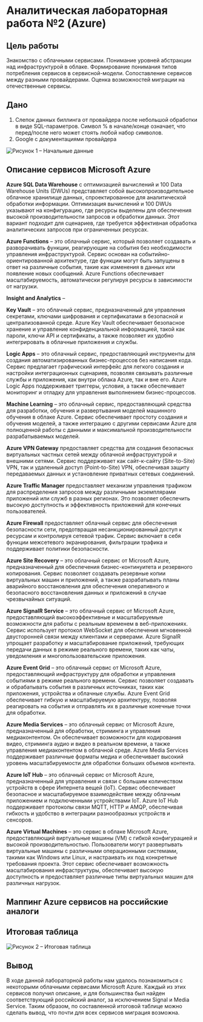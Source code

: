 # Аналитическая лабораторная работа №2 (Azure)

## Цель работы

Знакомство с облачными сервисами. Понимание уровней абстракции над инфраструктурой в облаке. Формирование понимания типов потребления сервисов в сервисной-модели. Сопоставление сервисов между разными провайдерами. Оценка возможностей миграции на отечественные сервисы.

## Дано

1. Слепок данных биллинга от провайдера после небольшой обработки в виде SQL-параметров. Символ % в начале/конце означает, что перед/после него может стоять любой набор символов.
2. Google с документациями провайдера

![Рисунок 1 – Начальные данные](./data.png)

## Описание сервисов Microsoft Azure

**Azure SQL Data Warehouse** с оптимизацией вычислений и 100 Data Warehouse Units (DWUs) представляет собой высокопроизводительное облачное хранилище данных, спроектированное для аналитической обработки информации. Оптимизация вычислений и 100 DWUs указывают на конфигурацию, где ресурсы выделены для обеспечения высокой производительности запросов и обработки данных. Этот вариант подходит для сценариев, где требуется эффективная обработка аналитических запросов при ограниченных ресурсах.

**Azure Functions** – это облачный сервис, который позволяет создавать и разворачивать функции, реагирующие на события без необходимости управления инфраструктурой. Сервис основан на событийно-ориентированной архитектуре, где функции могут быть запущены в ответ на различные события, такие как изменения в данных или появление новых сообщений. Azure Functions обеспечивает масштабируемость, автоматически регулируя ресурсы в зависимости от нагрузки.

**Insight and Analytics** –

**Key Vault** – это облачный сервис, предназначенный для управления секретами, ключами шифрования и сертификатами в безопасной и централизованной среде. Azure Key Vault обеспечивает безопасное хранение и управление конфиденциальной информацией, такой как пароли, ключи API и сертификаты, а также позволяет их удобно интегрировать в облачные приложения и службы.

**Logic Apps** – это облачный сервис, предоставляющий инструменты для создания автоматизированных бизнес-процессов без написания кода. Сервис предлагает графический интерфейс для легкого создания и настройки интеграционных сценариев, позволяя связывать различные службы и приложения, как внутри облака Azure, так и вне его. Azure Logic Apps поддерживает триггеры, условия, а также обеспечивает мониторинг и отладку для управления выполнением бизнес-процессов.

**Machine Learning** – это облачный сервис, предоставляющий средства для разработки, обучения и развертывания моделей машинного обучения в облаке Azure. Сервис обеспечивает простоту создания и обучения моделей, а также интеграцию с другими сервисами Azure для полноценной работы с данными и максимальной производительности разрабатываемых моделей.

**Azure VPN Gateway** предоставляет средства для создания безопасных виртуальных частных сетей между облачной инфраструктурой и внешними сетями. Сервис поддерживает как сайт-к-сайту (Site-to-Site) VPN, так и удаленный доступ (Point-to-Site) VPN, обеспечивая защиту передаваемых данных и установление приватных сетевых соединений.

**Azure Traffic Manager** предоставляет механизм управления трафиком для распределения запросов между различными экземплярами приложений или служб в разных регионах. Это позволяет обеспечить высокую доступность и эффективность приложений для конечных пользователей.

**Azure Firewall** предоставляет облачный сервис для обеспечения безопасности сети, предотвращая несанкционированный доступ к ресурсам и контролируя сетевой трафик. Сервис включает в себя функции межсетевого экранирования, фильтрации трафика и поддерживает политики безопасности.

**Azure Site Recovery** – это облачный сервис от Microsoft Azure, предназначенный для обеспечения бизнес-континуитета и резервного копирования. Сервис позволяет создавать резервные копии виртуальных машин и приложений, а также разрабатывать планы аварийного восстановления для обеспечения оперативного и безопасного восстановления данных и приложений в случае чрезвычайных ситуаций.

**Azure SignalR Service** – это облачный сервис от Microsoft Azure, предоставляющий высокоэффективные и масштабируемые возможности для работы с реальным временем в веб-приложениях. Сервис использует протокол WebSocket для обеспечения мгновенной двусторонней связи между клиентами и серверами. Azure SignalR упрощает разработку и масштабирование приложений, требующих передачи данных в режиме реального времени, таких как чаты, уведомления и многопользовательские приложения.

**Azure Event Grid** – это облачный сервис от Microsoft Azure, предоставляющий инфраструктуру для обработки и управления событиями в режиме реального времени. Сервис позволяет создавать и обрабатывать события в различных источниках, таких как приложения, устройства и облачные службы. Azure Event Grid обеспечивает гибкую и масштабируемую архитектуру, позволяя реагировать на события и отправлять их в различные конечные точки для обработки.

**Azure Media Services** – это облачный сервис от Microsoft Azure, предназначенный для обработки, стриминга и управления медиаконтентом. Он обеспечивает возможности для кодирования видео, стриминга аудио и видео в реальном времени, а также управления медиаконтентом в облачной среде. Azure Media Services поддерживает различные форматы медиа и обеспечивает высокий уровень масштабируемости для обработки больших объемов контента.

**Azure IoT Hub** – это облачный сервис от Microsoft Azure, предназначенный для управления и связи с большим количеством устройств в сфере Интернета вещей (IoT). Сервис обеспечивает безопасное и масштабируемое взаимодействие между облачным приложением и подключенными устройствами IoT. Azure IoT Hub поддерживает протоколы связи MQTT, HTTP и AMQP, обеспечивая гибкость и удобство в интеграции разнообразных устройств и сенсоров.

**Azure Virtual Machines** – это сервис в облаке Microsoft Azure, предоставляющий виртуальные машины (VM) с гибкой конфигурацией и высокой производительностью. Пользователи могут развертывать виртуальные машины с различными операционными системами, такими как Windows или Linux, и настраивать их под конкретные требования проекта. Этот сервис обеспечивает возможность масштабирования инфраструктуры, обеспечивает высокую доступность и предоставляет различные типы виртуальных машин для различных нагрузок.

## Маппинг Azure сервисов на российские аналоги



## Итоговая таблица

![Рисунок 2 – Итоговая таблица](./result.png)

## Вывод

В ходе данной лабораторной работы нам удалось познакомиться с некоторыми облачными сервисами Microsoft Azure. Каждый из этих сервисов получил описание, и для большинства был найден соответствующий российский аналог, за исключением Signal и Media Service. Таким образом, по составленной итоговой таблице можно сделать вывод, что почти для всех сервисов миграция возможна.

